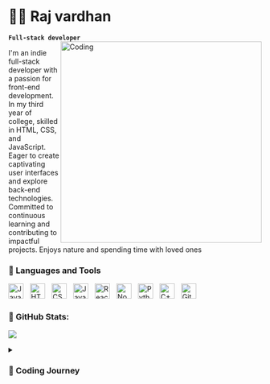 # 🏄‍♂️ Raj vardhan

**`Full-stack developer`**
<img align="right" alt="Coding" width="400" src="https://cdnb.artstation.com/p/assets/images/images/018/384/631/original/john-baker-swordcape-big.gif?1559163620">

I'm an indie full-stack developer with a passion for front-end development. In my third year of college, skilled in HTML, CSS, and JavaScript. Eager to create captivating user interfaces and explore back-end technologies. Committed to continuous learning and contributing to impactful projects. Enjoys nature and spending time with loved ones


### 🧰 Languages and Tools

<img align="left" alt="Java" width="30px" style="padding-right:10px;" src="https://cdn.jsdelivr.net/gh/devicons/devicon/icons/java/java-original.svg"/>

<img align="left" alt="HTML" width="30px" style="padding-right:10px;" src="https://cdn.jsdelivr.net/gh/devicons/devicon/icons/html5/html5-plain.svg" />
<img align="left" alt="CSS" width="30px" style="padding-right:10px;" src="https://cdn.jsdelivr.net/gh/devicons/devicon/icons/css3/css3-plain.svg" />
<img align="left" alt="JavaScript" width="30px" style="padding-right:10px;" src="https://cdn.jsdelivr.net/gh/devicons/devicon/icons/javascript/javascript-plain.svg" />
<img align="left" alt="React" width="30px" style="padding-right:10px;" src="https://cdn.jsdelivr.net/gh/devicons/devicon/icons/react/react-original.svg" />
<img align="left" alt="NodeJS" width="30px" style="padding-right:10px;" src="https://cdn.jsdelivr.net/gh/devicons/devicon/icons/nodejs/nodejs-original.svg" />
<img align="left" alt="Python" width="30px" style="padding-right:10px;" src="https://cdn.jsdelivr.net/gh/devicons/devicon/icons/python/python-plain.svg" />
<img align="left" alt="C++" width="30px" style="padding-right:10px;" src="https://cdn.jsdelivr.net/gh/devicons/devicon/icons/cplusplus/cplusplus-line.svg" />
<img align="left" alt="GitHub" width="30px" style="padding-right:10px;" src="https://cdn.jsdelivr.net/gh/devicons/devicon/icons/github/github-original.svg" />
<br />

#
###  🧰 GitHub Stats:
![](https://github-readme-stats.vercel.app/api?username=raazvardhan&theme=gruvbox&hide_border=false&include_all_commits=true&count_private=false)<br/>
<details>
 <summary><h3> 🧰 Coding Journey</h3></summary>
  My coding journey has been an exciting and progressive one. During my first year of college, I immersed myself in the world of C programming and delved into the intricacies of Data Structures and Algorithms (DSA). These fundamental concepts laid a strong foundation for my coding skills.In my second year, I decided to explore the vast realm of web development. I dived into HTML, CSS, and JavaScript, learning to craft beautiful and interactive websites. It was exhilarating to witness my designs come to life on the web. Currently, I am deeply engrossed in mastering React, a powerful JavaScript library. The ability to build dynamic and efficient user interfaces has truly captured my interest. With each passing day, I grow more proficient and excited about the possibilities React offers.
As I progress on my coding journey, I am eager to embrace new challenges and expand my knowledge in the world of technology. I find immense satisfaction in learning, creating, and problem-solving, and I can't wait to see where my coding adventure takes me next.


---
[![](https://visitcount.itsvg.in/api?id=raazvardhan&icon=0&color=0)](https://visitcount.itsvg.in)

<!-- Proudly created with GPRM ( https://gprm.itsvg.in ) -->
